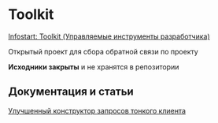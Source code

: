 # Toolkit
[Infostart: Toolkit (Управляемые инструменты разработчика)](https://infostart.ru/public/1254364/)

Открытый проект для сбора обратной связи по проекту

**Исходники закрыты** и не хранятся в репозитории

## Документация и статьи
[Улучшенный конструктор запросов тонкого клиента](https://infostart.ru/1c/articles/1278855/)
